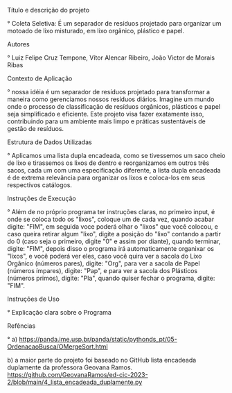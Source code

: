 Título e descrição do projeto

° Coleta Seletiva: É um separador de resíduos projetado para organizar um motoado de lixo misturado, em lixo orgânico, plástico e papel.

Autores

° Luiz Felipe Cruz Tempone, Vítor Alencar Ribeiro, João Victor de Morais Ribas 

Contexto de Aplicação

° nossa idéia é um separador de resíduos projetado para transformar a maneira como gerenciamos nossos resíduos diários. Imagine um mundo onde o processo de classificação de resíduos orgânicos, plásticos e papel seja simplificado e eficiente. Este projeto visa fazer exatamente isso, contribuindo para um ambiente mais limpo e práticas sustentáveis de gestão de resíduos.

Estrutura de Dados Utilizadas

° Aplicamos uma lista dupla encadeada, como se tivessemos um saco cheio de lixo e tirassemos os lixos de dentro e reorganizamos em outros três sacos, cada um com uma especificação diferente, a lista dupla encadeada é de extrema relevância para organizar os lixos e coloca-los em seus respectivos catálogos.

Instruções de Execução

° Além de no próprio programa ter instruções claras, no primeiro input, é onde se coloca todo os "lixos", coloque um de cada vez, quando acabar digite: "FIM", em seguida voce poderá olhar o "lixos" que você colocou, e caso queira retirar algum "lixo", digite a posição do "lixo" contando a partir do 0 (caso seja o primeiro, digite "0" e assim por diante), quando terminar, digite: "FIM", depois disso o programa irá automaticamente organixar os "lixos", e você poderá ver eles, caso você quira ver a sacola do Lixo Orgânico (números pares), digite: "Org", para ver a sacola de Papel (números ímpares), digite: "Pap", e para ver a sacola dos Plásticos (números primos), digite: "Pla", quando quiser fechar o programa, digite: "FIM".

Instruções de Uso

° Explicação clara sobre o Programa

Refências

° a) https://panda.ime.usp.br/panda/static/pythonds_pt/05-OrdenacaoBusca/OMergeSort.html

b) a maior parte do projeto foi baseado no GitHub lista encadeada duplamente da professora Geovana Ramos. https://github.com/GeovanaRamos/ed-cic-2023-2/blob/main/4_lista_encadeada_duplamente.py 
